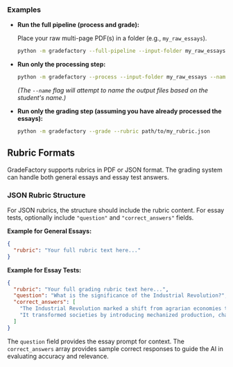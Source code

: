 ### Examples

- **Run the full pipeline (process and grade):**

  Place your raw multi-page PDF(s) in a folder (e.g., `my_raw_essays`).

  ```bash
  python -m gradefactory --full-pipeline --input-folder my_raw_essays --rubric path/to/my_rubric.json
  ```

- **Run only the processing step:**

  ```bash
  python -m gradefactory --process --input-folder my_raw_essays --name
  ```

  _(The `--name` flag will attempt to name the output files based on the student's name.)_

- **Run only the grading step (assuming you have already processed the essays):**

  ```bash
  python -m gradefactory --grade --rubric path/to/my_rubric.json
  ```

## Rubric Formats

GradeFactory supports rubrics in PDF or JSON format. The grading system can handle both general essays and essay test answers.

### JSON Rubric Structure

For JSON rubrics, the structure should include the rubric content. For essay tests, optionally include `"question"` and `"correct_answers"` fields.

**Example for General Essays:**

```json
{
  "rubric": "Your full rubric text here..."
}
```

**Example for Essay Tests:**

```json
{
  "rubric": "Your full grading rubric text here...",
  "question": "What is the significance of the Industrial Revolution?",
  "correct_answers": [
    "The Industrial Revolution marked a shift from agrarian economies to industrialized ones, leading to urbanization and technological advancements.",
    "It transformed societies by introducing mechanized production, changing labor dynamics, and paving the way for modern capitalism."
  ]
}
```

The `question` field provides the essay prompt for context. The `correct_answers` array provides sample correct responses to guide the AI in evaluating accuracy and relevance.
